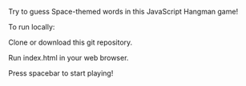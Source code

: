 
Try to guess Space-themed words in this JavaScript Hangman game!

To run locally:

Clone or download this git repository.

Run index.html in your web browser.

Press spacebar to start playing!
